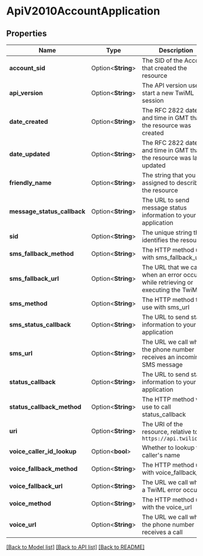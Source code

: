 # ApiV2010AccountApplication

## Properties

Name | Type | Description | Notes
------------ | ------------- | ------------- | -------------
**account_sid** | Option<**String**> | The SID of the Account that created the resource | [optional]
**api_version** | Option<**String**> | The API version used to start a new TwiML session | [optional]
**date_created** | Option<**String**> | The RFC 2822 date and time in GMT that the resource was created | [optional]
**date_updated** | Option<**String**> | The RFC 2822 date and time in GMT that the resource was last updated | [optional]
**friendly_name** | Option<**String**> | The string that you assigned to describe the resource | [optional]
**message_status_callback** | Option<**String**> | The URL to send message status information to your application | [optional]
**sid** | Option<**String**> | The unique string that identifies the resource | [optional]
**sms_fallback_method** | Option<**String**> | The HTTP method used with sms_fallback_url | [optional]
**sms_fallback_url** | Option<**String**> | The URL that we call when an error occurs while retrieving or executing the TwiML | [optional]
**sms_method** | Option<**String**> | The HTTP method to use with sms_url | [optional]
**sms_status_callback** | Option<**String**> | The URL to send status information to your application | [optional]
**sms_url** | Option<**String**> | The URL we call when the phone number receives an incoming SMS message | [optional]
**status_callback** | Option<**String**> | The URL to send status information to your application | [optional]
**status_callback_method** | Option<**String**> | The HTTP method we use to call status_callback | [optional]
**uri** | Option<**String**> | The URI of the resource, relative to `https://api.twilio.com` | [optional]
**voice_caller_id_lookup** | Option<**bool**> | Whether to lookup the caller's name | [optional]
**voice_fallback_method** | Option<**String**> | The HTTP method used with voice_fallback_url | [optional]
**voice_fallback_url** | Option<**String**> | The URL we call when a TwiML error occurs | [optional]
**voice_method** | Option<**String**> | The HTTP method used with the voice_url | [optional]
**voice_url** | Option<**String**> | The URL we call when the phone number receives a call | [optional]

[[Back to Model list]](../README.md#documentation-for-models) [[Back to API list]](../README.md#documentation-for-api-endpoints) [[Back to README]](../README.md)


